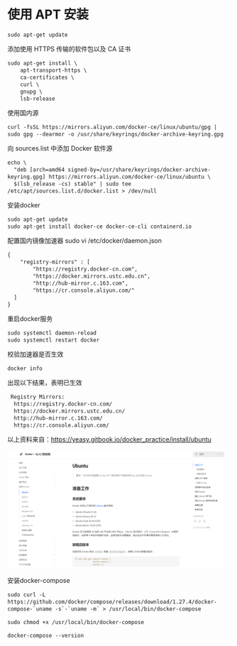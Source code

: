 # 使用 APT 安装

```
sudo apt-get update
```

添加使用 HTTPS 传输的软件包以及 CA 证书

```
sudo apt-get install \
    apt-transport-https \
    ca-certificates \
    curl \
    gnupg \
    lsb-release
```

使用国内源

```
curl -fsSL https://mirrors.aliyun.com/docker-ce/linux/ubuntu/gpg | sudo gpg --dearmor -o /usr/share/keyrings/docker-archive-keyring.gpg
```

向 sources.list 中添加 Docker 软件源

```
echo \
  "deb [arch=amd64 signed-by=/usr/share/keyrings/docker-archive-keyring.gpg] https://mirrors.aliyun.com/docker-ce/linux/ubuntu \
  $(lsb_release -cs) stable" | sudo tee /etc/apt/sources.list.d/docker.list > /dev/null
```

安装docker

```
sudo apt-get update
sudo apt-get install docker-ce docker-ce-cli containerd.io
```

配置国内镜像加速器
sudo vi /etc/docker/daemon.json

```
{
    "registry-mirrors" : [
        "https://registry.docker-cn.com",
        "https://docker.mirrors.ustc.edu.cn",
        "http://hub-mirror.c.163.com",
        "https://cr.console.aliyun.com/"
  ]
}
```

重启docker服务

```
sudo systemctl daemon-reload
sudo systemctl restart docker
```

校验加速器是否生效

```
docker info
```

出现以下结果，表明已生效

```
 Registry Mirrors:
  https://registry.docker-cn.com/
  https://docker.mirrors.ustc.edu.cn/
  http://hub-mirror.c.163.com/
  https://cr.console.aliyun.com/
```

以上资料来自：https://yeasy.gitbook.io/docker_practice/install/ubuntu

![](../assets/2024-06-16-20-11-31-1718539862980.png)

安装docker-compose

```shell
sudo curl -L https://github.com/docker/compose/releases/download/1.27.4/docker-compose-`uname -s`-`uname -m` > /usr/local/bin/docker-compose
```

```shell
sudo chmod +x /usr/local/bin/docker-compose
```

```shell
docker-compose --version
```
